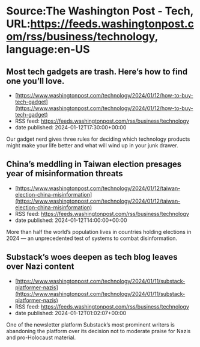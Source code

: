 # Source:The Washington Post - Tech, URL:https://feeds.washingtonpost.com/rss/business/technology, language:en-US

## Most tech gadgets are trash. Here’s how to find one you’ll love.
 - [https://www.washingtonpost.com/technology/2024/01/12/how-to-buy-tech-gadget](https://www.washingtonpost.com/technology/2024/01/12/how-to-buy-tech-gadget)
 - RSS feed: https://feeds.washingtonpost.com/rss/business/technology
 - date published: 2024-01-12T17:30:00+00:00

Our gadget nerd gives three rules for deciding which technology products might make your life better and what will wind up in your junk drawer.

## China’s meddling in Taiwan election presages year of misinformation threats
 - [https://www.washingtonpost.com/technology/2024/01/12/taiwan-election-china-misinformation](https://www.washingtonpost.com/technology/2024/01/12/taiwan-election-china-misinformation)
 - RSS feed: https://feeds.washingtonpost.com/rss/business/technology
 - date published: 2024-01-12T14:00:00+00:00

More than half the world’s population lives in countries holding elections in 2024 — an unprecedented test of systems to combat disinformation.

## Substack’s woes deepen as tech blog leaves over Nazi content
 - [https://www.washingtonpost.com/technology/2024/01/11/substack-platformer-nazis](https://www.washingtonpost.com/technology/2024/01/11/substack-platformer-nazis)
 - RSS feed: https://feeds.washingtonpost.com/rss/business/technology
 - date published: 2024-01-12T01:02:07+00:00

One of the newsletter platform Substack’s most prominent writers is abandoning the platform over its decision not to moderate praise for Nazis and pro-Holocaust material.

